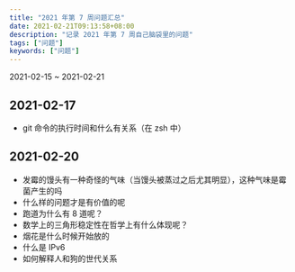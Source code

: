 ```yaml
---
title: "2021 年第 7 周问题汇总"
date: 2021-02-21T09:13:58+08:00
description: "记录 2021 年第 7 周自己脑袋里的问题"
tags: ["问题"]
keywords: ["问题"]
---
```


2021-02-15 ~ 2021-02-21

## 2021-02-17

- git 命令的执行时间和什么有关系（在 zsh 中）

## 2021-02-20

- 发霉的馒头有一种奇怪的气味（当馒头被蒸过之后尤其明显），这种气味是霉菌产生的吗
- 什么样的问题才是有价值的呢
- 跑道为什么有 8 道呢？
- 数学上的三角形稳定性在哲学上有什么体现呢？
- 烟花是什么时候开始放的
- 什么是 IPv6
- 如何解释人和狗的世代关系
